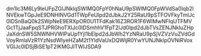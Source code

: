 dm1lc3M6Ly9leUFpZGlJNklqSWlMQ0FpY0hNaU9pSWlMQ0FpWVdSa0lqb2lNVEkwTGpJeE9DNHlNVGd1TWpFeUlpd2dJbkJ2Y25RaU9pSTFOVFkyTmlJc0lDSnBaQ0k2SWpNeE9ERXpOR0U1TFdKak16Z3ROR1F6WlMwNFlqUTFMVGc1TjJaaFpqSTJPRGhoTXlJc0lDSmhhV1FpT2lJd0lpd2dJbTVsZENJNkluZHpJaXdnSW5SNWNHVWlPaUp1YjI1bElpd2dJbWh2YzNRaU9pSjVZVzVuZVdGdVoyRmlaVzR1YzNsdWIyeHZaM2t1YldVaUxDQWljR0YwYUNJNklpOVNiRVoxVGlJc0lDSjBiSE1pT2lKMGJITWlJSDA9
